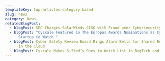 ```yaml
---
templateKey: top-articles-category-based
slug: news
category: News
relatedBlogPost:
  - blogPost: SEC Charges SolarWinds CISO with Fraud over Cybersecurity Failures
  - blogPost: "Cyscale Featured in The Europas Awards Nominations as Cybersecurity
      Startup to Watch "
  - blogPost: Cyber Safety Review Board Rings Alarm Bells for Shared Responsibility
      in the Cloud
  - blogPost: Cyscale Makes Sifted’s Ones to Watch List in RegTech and DeepTech
---
```

